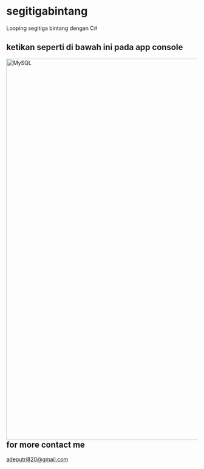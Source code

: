 # segitigabintang
Looping segitiga bintang dengan C#

## ketikan seperti di bawah ini pada app console
<img align="left" alt="MySQL" width="1000px" src="https://user-images.githubusercontent.com/72086431/200180071-1cffe035-9f9e-4107-a747-45f755ce69b9.png" style="padding-right:10px;" />

    
    
    
    
    
## for more contact me
adeputri820@gmail.com

